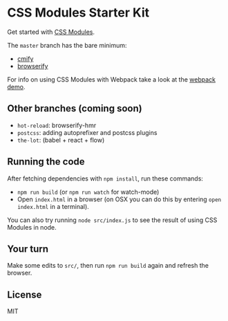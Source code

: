 CSS Modules Starter Kit
====

Get started with [CSS Modules](https://github.com/css-modules/css-modules).

The `master` branch has the bare minimum:

- [cmify](https://github.com/joshwnj/cmify)
- [browserify](https://github.com/substack/node-browserify)

For info on using CSS Modules with Webpack take a look at the [webpack demo](https://github.com/css-modules/webpack-demo).

Other branches (coming soon)
----

- `hot-reload`: browserify-hmr
- `postcss`: adding autoprefixer and postcss plugins
- `the-lot`: (babel + react + flow)

Running the code
----

After fetching dependencies with `npm install`, run these commands:

- `npm run build` (or `npm run watch` for watch-mode)
- Open `index.html` in a browser (on OSX you can do this by entering `open index.html` in a terminal).

You can also try running `node src/index.js` to see the result of using CSS Modules in node.

Your turn
----

Make some edits to `src/`, then run `npm run build` again and refresh the browser.

License
----

MIT
